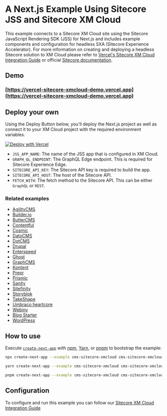 # A Next.js Example Using Sitecore JSS and Sitecore XM Cloud

This example connects to a Sitecore XM Cloud site using the Sitecore JavaScript Rendering SDK (JSS) for Next.js and includes example components and configuration for headless SXA (Sitecore Experience Accelerator). For more information on creating and deploying a headless Sitecore solution to XM Cloud please refer to [Vercel's Sitecore XM Cloud Integration Guide](https://vercel.com/docs/integrations/sitecore) or official [Sitecore documentation](https://doc.sitecore.com/xmc/en/developers/xm-cloud/create-an-xm-cloud-project-from-a-starter-template-in-the-xm-cloud-deploy-app.html).

## Demo

### [https://vercel-sitecore-xmcloud-demo.vercel.app](https://vercel-sitecore-xmcloud-demo.vercel.app)

## Deploy your own

Using the Deploy Button below, you'll deploy the Next.js project as well as connect it to your XM Cloud project with the required environment variables.

[![Deploy with Vercel](https://vercel.com/button)](https://vercel.com/new/clone?demo-title=Sitecore+XM+Cloud+Next.js+Starter&demo-description=Simple+Next.js+blog+site+that+connects+to+a+Sitecore+XM+Cloud+site+using+the+Sitecore+JavaScript+Rendering+SDK+%28JSS%29.&demo-url=https%3A%2F%2Fvercel-sitecore-xmcloud-demo.vercel.app%2F&demo-image=%2F%2Fimages.ctfassets.net%2Fe5382hct74si%2FJAWlcS27EakxvDFRjmLwD%2F412631142afd83d7b3a926cb7c3e44bd%2FCleanShot_2023-08-25_at_20.09.25_2x.png&project-name=Sitecore+XM+Cloud+Next.js+Starter&repository-name=sitecore-starter&repository-url=https%3A%2F%2Fgithub.com%2Fvercel%2Fnext.js%2Ftree%2Fcanary%2Fexamples%2Fcms-sitecore-xmcloud&from=templates&skippable-integrations=1&env=JSS_APP_NAME%2CPUBLIC_URL%2CJSS_EDITING_SECRET%2CSITECORE_API_KEY%2CSITECORE_API_HOST%2CGRAPH_QL_ENDPOINT%2CDEFAULT_LANGUAGE%2CFETCH_WITH%2CDISABLE_SSG_FETCH&envDescription=Instructions+on+how+to+get+these+env+vars&envLink=https%3A%2F%2Fgithub.com%2Fvercel%2Fnext.js%2Ftree%2Fcanary%2Fexamples%2Fcms-sitecore-xmcloud%2F.env.example)

- `JSS_APP_NAME`: The name of the JSS app that is configured in XM Cloud.
- `GRAPH_QL_ENDPOINT`: The GraphQL Edge endpoint. This is required for Sitecore Experience Edge.
- `SITECORE_API_KEY`: The Sitecore API key is required to build the app.
- `SITECORE_API_HOST`: The host of the Sitecore API.
- `FETCH_WITH`: The fetch method to the Sitecore API. This can be either `GraphQL` or `REST`.

### Related examples

- [AgilityCMS](/examples/cms-agilitycms)
- [Builder.io](/examples/cms-builder-io)
- [ButterCMS](/examples/cms-buttercms)
- [Contentful](/examples/cms-contentful)
- [Cosmic](/examples/cms-cosmic)
- [DatoCMS](/examples/cms-datocms)
- [DotCMS](/examples/cms-dotcms)
- [Drupal](/examples/cms-drupal)
- [Enterspeed](/examples/cms-enterspeed)
- [Ghost](/examples/cms-ghost)
- [GraphCMS](/examples/cms-graphcms)
- [Kontent](/examples/cms-kontent-ai)
- [Prepr](/examples/cms-prepr)
- [Prismic](/examples/cms-prismic)
- [Sanity](/examples/cms-sanity)
- [Sitefinity](/examples/cms-sitefinity)
- [Storyblok](/examples/cms-storyblok)
- [TakeShape](/examples/cms-takeshape)
- [Umbraco heartcore](/examples/cms-umbraco-heartcore)
- [Webiny](/examples/cms-webiny)
- [Blog Starter](/examples/blog-starter)
- [WordPress](/examples/cms-wordpress)

## How to use

Execute [`create-next-app`](https://github.com/vercel/next.js/tree/canary/packages/create-next-app) with [npm](https://docs.npmjs.com/cli/init), [Yarn](https://yarnpkg.com/lang/en/docs/cli/create/), or [pnpm](https://pnpm.io) to bootstrap the example:

```bash
npx create-next-app --example cms-sitecore-xmcloud cms-sitecore-xmcloud-app
```

```bash
yarn create-next-app --example cms-sitecore-xmcloud cms-sitecore-xmcloud-app
```

```bash
pnpm create-next-app --example cms-sitecore-xmcloud cms-sitecore-xmcloud-app
```

## Configuration

To configure and run this example you can follow our [Sitecore XM Cloud Integration Guide](https://vercel.com/docs/integrations/sitecore)
